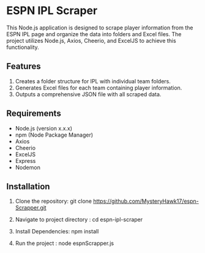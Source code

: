 # ESPN IPL Scraper

This Node.js application is designed to scrape player information from the ESPN IPL page and organize the data into folders and Excel files. The project utilizes Node.js, Axios, Cheerio, and ExcelJS to achieve this functionality.

## Features

1. Creates a folder structure for IPL with individual team folders.
2. Generates Excel files for each team containing player information.
3. Outputs a comprehensive JSON file with all scraped data.

## Requirements

- Node.js (version x.x.x)
- npm (Node Package Manager)
- Axios
- Cheerio
- ExcelJS
- Express
- Nodemon 

## Installation

1. Clone the repository:
   git clone https://github.com/MysteryHawk17/espn-Scrapper.git

2. Navigate to project directory :
    cd espn-ipl-scraper

3. Install Dependencies:
    npm install

4. Run the project :
    node espnScrapper.js

